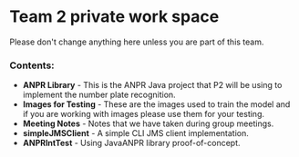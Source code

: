 # Team 2 private work space

Please don't change anything here unless you are part of this team.

### Contents:
* **ANPR Library** - This is the ANPR Java project that P2 will be using to implement the number plate recognition.
* **Images for Testing** - These are the images used to train the model and if you are working with images please use them for your testing.
* **Meeting Notes** - Notes that we have taken during group meetings.
* **simpleJMSClient** - A simple CLI JMS client implementation.
* **ANPRIntTest** - Using JavaANPR library proof-of-concept.